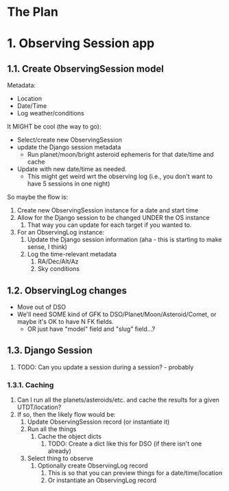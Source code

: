 # The Plan

# 1. Observing Session app

## 1.1. Create ObservingSession model

Metadata:
* Location
* Date/Time
* Log weather/conditions

It MIGHT be cool (the way to go):
* Select/create new ObservingSession
* update the Django session metadata
    * Run planet/moon/bright asteroid ephemeris for that date/time and cache
* Update with new date/time as needed.
    * This might get weird wrt the observing log (i.e., you don't want to have 5 sessions in one night)

So maybe the flow is:

1. Create new ObservingSession instance for a date and start time
2. Allow for the Django session to be changed UNDER the OS instance
    1. That way you can update for each target if you wanted to.
3. For an ObservingLog instance:
     1. Update the Django session information (aha - this is starting to make sense, I think)
     2. Log the time-relevant metadata
         1. RA/Dec/Alt/Az
         2. Sky conditions

## 1.2. ObservingLog changes

* Move out of DSO
* We'll need SOME kind of GFK to DSO/Planet/Moon/Asteroid/Comet, or maybe it's OK to have N FK fields.
    * OR just have "model" field and "slug" field...?

## 1.3. Django Session

1. TODO: Can you update a session during a session? - probably

### 1.3.1. Caching 

1. Can I run all the planets/asteroids/etc. and cache the results for a given UTDT/location?
2. If so, then the likely flow would be:
    1. Update ObservingSession record (or instantiate it)
    2. Run all the things
        1. Cache the object dicts
            1. TODO: Create a dict like this for DSO (if there isn't one already)
    3. Select thing to observe
        1. Optionally create ObservingLog record
            1. This is so that you can preview things for a date/time/location
            2. Or instantiate an ObservingLog record

